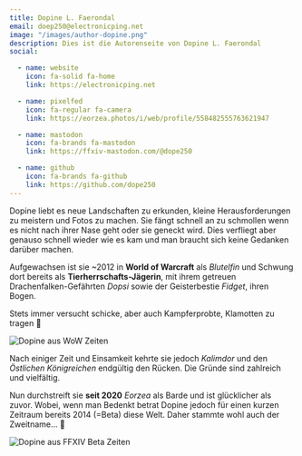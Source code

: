 ```yaml
---
title: Dopine L. Faerondal
email: doep250@electronicping.net
image: "/images/author-dopine.png"
description: Dies ist die Autorenseite von Dopine L. Faerondal
social:

  - name: website
    icon: fa-solid fa-home
    link: https://electronicping.net

  - name: pixelfed
    icon: fa-regular fa-camera
    link: https://eorzea.photos/i/web/profile/558482555763621947

  - name: mastodon
    icon: fa-brands fa-mastodon
    link: https://ffxiv-mastodon.com/@dope250

  - name: github
    icon: fa-brands fa-github
    link: https://github.com/dope250
---
```


Dopine liebt es neue Landschaften zu erkunden, kleine Herausforderungen zu meistern und Fotos zu machen. Sie fängt schnell an zu schmollen wenn es nicht nach ihrer Nase geht oder sie geneckt wird. Dies verfliegt aber genauso schnell wieder wie es kam und man braucht sich keine Gedanken darüber machen.

Aufgewachsen ist sie ~2012 in **World of Warcraft** als *Blutelfin* und Schwung dort bereits als **Tierherrschafts-Jägerin**, mit ihrem getreuen Drachenfalken-Gefährten *Dopsi* sowie der Geisterbestie *Fidget*, ihren Bogen. 

Stets immer versucht schicke, aber auch Kampferprobte, Klamotten zu tragen :disguised_face:

![Dopine aus WoW Zeiten](/images/authors/Dopine2.png)

Nach einiger Zeit und Einsamkeit kehrte sie jedoch *Kalimdor* und den *Östlichen Königreichen* endgültig den Rücken. Die Gründe sind zahlreich und vielfältig.

Nun durchstreift sie **seit 2020** *Eorzea* als Barde und ist glücklicher als zuvor. Wobei, wenn man Bedenkt betrat Dopine jedoch für einen kurzen Zeitraum bereits 2014 (=Beta) diese Welt. Daher stammte wohl auch der Zweitname... :shushing_face:

![Dopine aus FFXIV Beta Zeiten](/images/authors/Dopine1.png)
